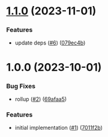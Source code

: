 # [1.1.0](https://github.com/promotedai/browser-impression-tracker/compare/v1.0.0...v1.1.0) (2023-11-01)


### Features

* update deps ([#6](https://github.com/promotedai/browser-impression-tracker/issues/6)) ([079ec4b](https://github.com/promotedai/browser-impression-tracker/commit/079ec4bd8f8211c4253c61802ab5c0e81c074276))

# 1.0.0 (2023-10-01)


### Bug Fixes

* rollup ([#2](https://github.com/promotedai/browser-impression-tracker/issues/2)) ([69afaa5](https://github.com/promotedai/browser-impression-tracker/commit/69afaa50a4a6bb009632c52ffcf061aa85906c74))


### Features

* initial implementation ([#1](https://github.com/promotedai/browser-impression-tracker/issues/1)) ([7011f2b](https://github.com/promotedai/browser-impression-tracker/commit/7011f2b07fe7e025f3fa768d128a77dcf5288478))

